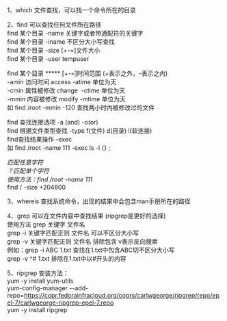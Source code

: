 1、which 文件查找，可以找一个命令所在的目录

2、find 可以查找任何文件所在路径  
find 某个目录 -name 关键字或者带通配符的关键字  
find 某个目录 -iname 不区分大小写查找  
find 某个目录 -size [+-=]文件大小  
find 某个目录 -user tempuser  
            
find 某个目录 ***** [+-=]时间范围  (+表示之外，-表示之内)  
-amin 访问时间 access  -atime 单位为天  
-cmin 属性被修改 change  -ctime 单位为天  
-mmin 内容被修改 modify -mtime 单位为天  
如 find /root -mmin -120 查找两小时内被修改过的文件       
                        
find 查找连接选项 -a (and) -o(or)  
find 根据文件类型查找 -type f(文件) d(目录) l(软连接)  
find查找结果操作 -exec  
如 find /root -name 111 -exec ls -l {} \;  

*匹配任意字符  
？匹配单个字符  
使用方法：find /root -name 111*  
find / -size +204800   

3、whereis 查找系统命令，出现的结果中会包含man手册所在的路径

4、grep 可以在文件内容中查找结果  (ripgrep是更好的选择)  
使用方法 grep 关键字 文件名  
grep -i 关键字匹配正则 文件名 可以不区分大小写  
grep -v 关键字匹配正则 文件名 排除包含 v表示反向搜索  
例如：grep -i ABC 1.txt 查找在1.txt中包含ABC切不区分大小写  
grep -v ^# 1.txt 排除在1.txt中以#开头的内容  

5、ripgrep 安装方法：  
yum -y install yum-utils  
yum-config-manager --add-repo=https://copr.fedorainfracloud.org/coprs/carlwgeorge/ripgrep/repo/epel-7/carlwgeorge-ripgrep-epel-7.repo  
yum -y install ripgrep  
